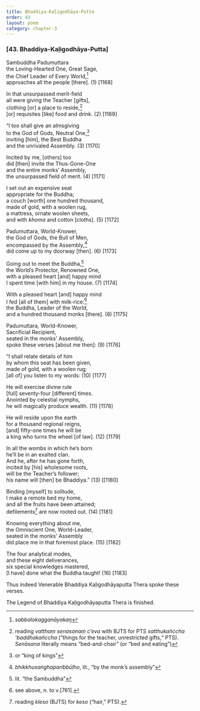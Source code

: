 ```yaml
---
title: Bhaddiya-Kaḷigodhāya-Putta
order: 43
layout: poem
category: chapter-3
---
```


### \[43. Bhaddiya-Kaḷigodhāya-Putta\]

Sambuddha Padumuttara  
the Loving-Hearted One, Great Sage,  
the Chief Leader of Every World,[^1]  
approaches all the people \[there\]. (1) \[1168\]

In that unsurpassed merit-field  
all were giving the Teacher \[gifts\],  
clothing \[or\] a place to reside,[^2]  
\[or\] requisites \[like\] food and drink. (2) \[1169\]

“I too shall give an almsgiving  
to the God of Gods, Neutral One,[^3]  
inviting \[him\], the Best Buddha  
and the unrivaled Assembly. (3) \[1170\]

Incited by me, \[others\] too  
did \[then\] invite the Thus-Gone-One  
and the entire monks’ Assembly,  
the unsurpassed field of merit. (4) \[1171\]

I set out an expensive seat  
appropriate for the Buddha;  
a couch \[worth\] one hundred thousand,  
made of gold, with a woolen rug,  
a mattress, ornate woolen sheets,  
and with *khoma* and cotton \[cloths\]. (5) \[1172\]

Padumuttara, World-Knower,  
the God of Gods, the Bull of Men,  
encompassed by the Assembly,[^4]  
did come up to my doorway \[then\]. (6) \[1173\]

Going out to meet the Buddha,[^5]  
the World’s Protector, Renowned One,  
with a pleased heart \[and\] happy mind  
I spent time \[with him\] in my house. (7) \[1174\]

With a pleased heart \[and\] happy mind  
I fed \[all of them\] with milk-rice:[^6]  
the Buddha, Leader of the World,  
and a hundred thousand monks \[there\]. (8) \[1175\]

Padumuttara, World-Knower,  
Sacrificial Recipient,  
seated in the monks’ Assembly,  
spoke these verses \[about me then\]: (9) \[1176\]

“I shall relate details of him  
by whom this seat has been given,  
made of gold, with a woolen rug;  
\[all of\] you listen to my words: (10) \[1177\]

He will exercise divine rule  
\[full\] seventy-four \[different\] times.  
Anointed by celestial nymphs,  
he will magically produce wealth. (11) \[1178\]

He will reside upon the earth  
for a thousand regional reigns,  
\[and\] fifty-one times he will be  
a king who turns the wheel \[of law\]. (12) \[1179\]

In all the wombs in which he’s born  
he’ll be in an exalted clan.  
And he, after he has gone forth,  
incited by \[his\] wholesome roots,  
will be the Teacher’s follower;  
his name will \[then\] be Bhaddiya.” (13) \[\[1180\]

Binding \[myself\] to solitude,  
I make a remote bed my home,  
and all the fruits have been attained;  
defilements[^7] are now rooted out. (14) \[1181\]

Knowing everything about me,  
the Omniscient One, World-Leader,  
seated in the monks’ Assembly  
did place me in that foremost place. (15) \[1182\]

The four analytical modes,  
and these eight deliverances,  
six special knowledges mastered,  
\[I have\] done what the Buddha taught! (16) \[1183\]

Thus indeed Venerable Bhaddiya Kaḷigodhāyaputta Thera spoke these
verses.

The Legend of Bhaddiya Kaḷigodhāyaputta Thera is finished.

[^1]: *sabbalokagganāyakaŋ*

[^2]: reading *vatthaṃ senasanaṃ c’eva* with BJTS for PTS *satthukañ<span class="diacritics" data-state="on">c</span><span class="no-diacritics" data-state="off">ch</span>a ‘baddhakañ<span class="diacritics" data-state="on">c</span><span class="no-diacritics" data-state="off">ch</span>a* (“things for the teacher, unrestricted gifts,“ PTS). *Senāsana* literally means “bed-and-chair” (or “bed and eating”)

[^3]: or “king of kings”

[^4]: *bhikkhusaṅghaparibbūḷho*, lit., “by the monk’s assembly”

[^5]: lit. “the Sambuddha”

[^6]: see above, n. to v.\[761\].

[^7]: reading *kleso* (BJTS) for *keso* (“hair,” PTS).
